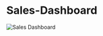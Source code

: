 # Sales-Dashboard
![Sales Dashboard](https://user-images.githubusercontent.com/111636639/218450213-6e86a479-b4e3-46c8-b85e-2aa94f1b406f.png)
